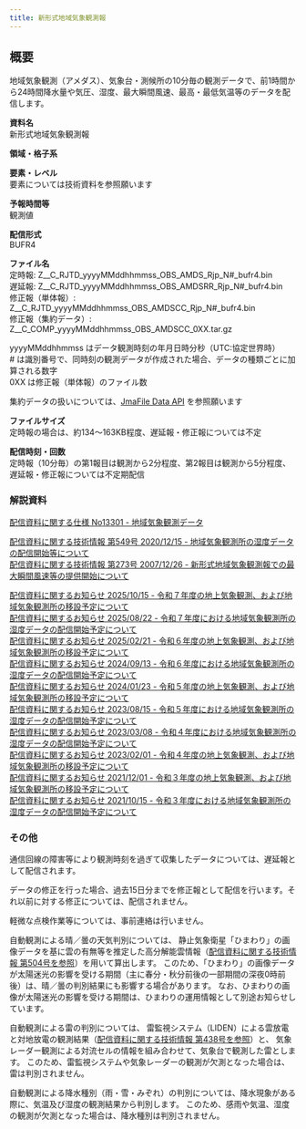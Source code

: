```yaml
---
title: 新形式地域気象観測報
---
```


## 概要
地域気象観測（アメダス）、気象台・測候所の10分毎の観測データで、前1時間から24時間降水量や気圧、湿度、最大瞬間風速、最高・最低気温等のデータを配信します。


**資料名** <br/>
新形式地域気象観測報

**領域・格子系** <br/>


**要素・レベル** <br/>
要素については技術資料を参照願います

**予報時間等** <br/>
観測値

**配信形式** <br/>
BUFR4

**ファイル名** <br/>
定時報: Z__C_RJTD_yyyyMMddhhmmss_OBS_AMDS_Rjp_N#_bufr4.bin <br/>
遅延報: Z__C_RJTD_yyyyMMddhhmmss_OBS_AMDSRR_Rjp_N#_bufr4.bin <br/>
修正報（単体報）: Z__C_RJTD_yyyyMMddhhmmss_OBS_AMDSCC_Rjp_N#_bufr4.bin <br/>
修正報（集約データ）: Z__C_COMP_yyyyMMddhhmmss_OBS_AMDSCC_0XX.tar.gz

yyyyMMddhhmmss はデータ観測時刻の年月日時分秒（UTC:協定世界時） <br/>
\# は識別番号で、同時刻の観測データが作成された場合、データの種類ごとに加算される数字 <br/>
0XX は修正報（単体報）のファイル数

集約データの扱いについては、[JmaFile Data API](/docs/reference/api/v1/jmafile.data.md#format-concat) を参照願います

**ファイルサイズ** <br/>
定時報の場合は、約134～163KB程度、遅延報・修正報については不定

**配信時刻・回数** <br/>
定時報（10分毎）の第1報目は観測から2分程度、第2報目は観測から5分程度、遅延報・修正報については不定期配信

### 解説資料
[配信資料に関する仕様 No13301 - 地域気象観測データ](https://www.data.jma.go.jp/suishin/shiyou/pdf/no13301)


[配信資料に関する技術情報 第549号 2020/12/15 - 地域気象観測所の湿度データの配信開始等について](https://dmdata.jp/docs/jma/technical/549.pdf) <br/>
[配信資料に関する技術情報 第273号 2007/12/26 - 新形式地域気象観測報での最大瞬間風速等の提供開始について](https://dmdata.jp/docs/jma/technical/273.pdf)


[配信資料に関するお知らせ 2025/10/15 - 令和７年度の地上気象観測、および地域気象観測所の移設予定について](https://dmdata.jp/docs/jma/notice/20251015b.pdf) <br/>
[配信資料に関するお知らせ 2025/08/22 - 令和７年度における地域気象観測所の湿度データの配信開始予定について](https://dmdata.jp/docs/jma/notice/20250822a.pdf) <br/>
[配信資料に関するお知らせ 2025/02/21 - 令和６年度の地上気象観測、および地域気象観測所の移設予定について](https://dmdata.jp/docs/jma/notice/20250221a.pdf) <br/>
[配信資料に関するお知らせ 2024/09/13 - 令和６年度における地域気象観測所の湿度データの配信開始予定について](https://dmdata.jp/docs/jma/notice/20240913c.pdf) <br/>
[配信資料に関するお知らせ 2024/01/23 - 令和５年度の地上気象観測、および地域気象観測所の移設予定について](https://dmdata.jp/docs/jma/notice/20240123b.pdf) <br/>
[配信資料に関するお知らせ 2023/08/15 - 令和５年度における地域気象観測所の湿度データの配信開始予定について](https://dmdata.jp/docs/jma/notice/20230815a.pdf) <br/>
[配信資料に関するお知らせ 2023/03/08 - 令和４年度における地域気象観測所の湿度データの配信開始予定について](https://dmdata.jp/docs/jma/notice/20230815a.pdf) <br/>
[配信資料に関するお知らせ 2023/02/01 - 令和４年度の地上気象観測、および地域気象観測所の移設予定について](https://dmdata.jp/docs/jma/notice/20230201c.pdf) <br/>
[配信資料に関するお知らせ 2021/12/01 - 令和３年度の地上気象観測、および地域気象観測所の移設予定について](https://dmdata.jp/docs/jma/notice/20211201a.pdf) <br/>
[配信資料に関するお知らせ 2021/10/15 - 令和３年度における地域気象観測所の湿度データの配信開始予定について](https://dmdata.jp/docs/jma/notice/20211015a.pdf) 


### その他
通信回線の障害等により観測時刻を過ぎて収集したデータについては、遅延報として配信されます。

データの修正を行った場合、過去15日分までを修正報として配信を行います。それ以前に対する修正については、配信されません。

軽微な点検作業等については、事前連絡は行いません。

自動観測による晴／曇の天気判別については、
静止気象衛星「ひまわり」の画像データを基に雲の有無等を推定した高分解能雲情報（[配信資料に関する技術情報 第504号を参照](https://dmdata.jp/docs/jma/technical/504.pdf)）を用いて算出します。
このため、「ひまわり」の画像データが太陽迷光の影響を受ける期間（主に春分・秋分前後の一部期間の深夜0時前後）は、晴／曇の判別結果にも影響する場合があります。
なお、ひまわりの画像が太陽迷光の影響を受ける期間は、ひまわりの運用情報として別途お知らせしています。

自動観測による雷の判別については、
雷監視システム（LIDEN）による雲放電と対地放電の観測結果（[配信資料に関する技術情報 第438号を参照](https://dmdata.jp/docs/jma/technical/438.pdf)）と、 
気象レーダー観測による対流セルの情報を組み合わせて、気象台で観測した雷とします。
このため、雷監視システムや気象レーダーの観測が欠測となった場合は、雷は判別されません。

自動観測による降水種別（雨・雪・みぞれ）の判別については、降水現象がある際に、気温及び湿度の観測結果から判別します。
このため、感雨や気温、湿度の観測が欠測となった場合は、降水種別は判別されません。
